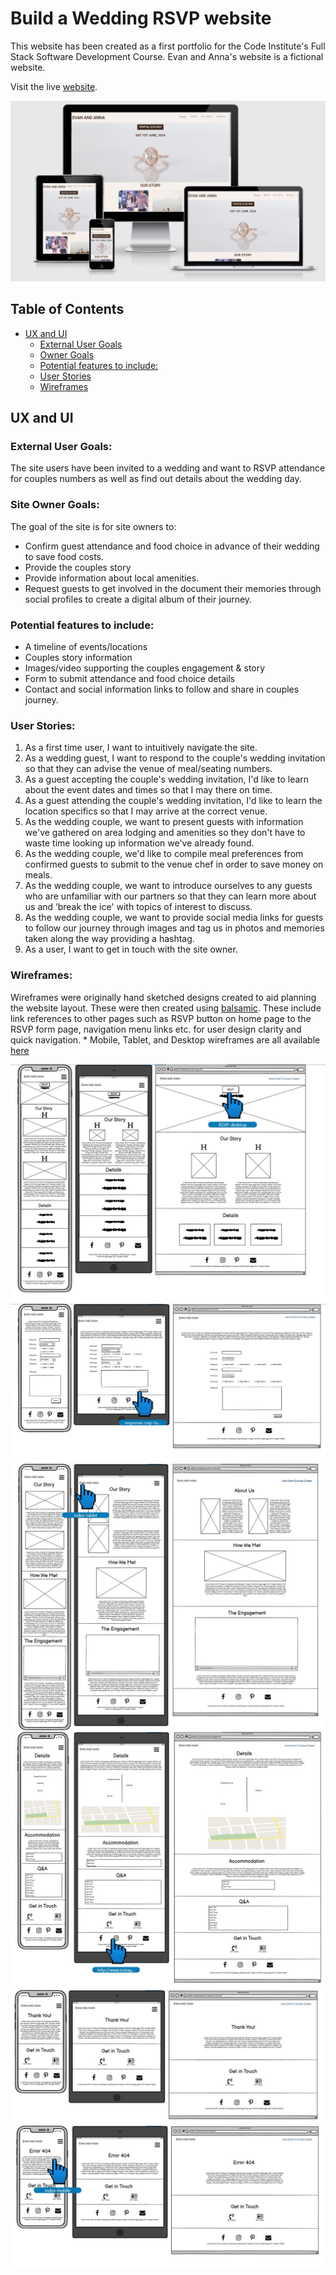 # Build a Wedding RSVP website

This website has been created as a first portfolio for the Code Institute's Full Stack Software Development Course. Evan and Anna's website is a fictional website. 

Visit the live [website](https://aoifesmith.github.io/evanandanna/). 

![Evanandanna responsive Design Layouts](docs/readme/planning/amiresponsive.png)


## Table of Contents
  * [UX and UI](#ux-and-ui)
    * [External User Goals](#external-user-goals)
    * [Owner Goals](#site-owner-goals)
    * [Potential features to include:](#potential-features-to-include)
    * [User Stories](#user-stories)
    * [Wireframes](#wireframes)

## UX and UI

### External User Goals:
The site users have been invited to a wedding and want to RSVP attendance for couples numbers as well as find out details about the wedding day. 

### Site Owner Goals:
The goal of the site is for site owners to:
  * Confirm guest attendance and food choice in advance of their wedding to save food costs.
  * Provide the couples story
  * Provide information about local amenities. 
  * Request guests to get involved in the document their memories through social profiles to create a digital album of their journey.

### Potential features to include:
  * A timeline of events/locations
  * Couples story information
  * Images/video supporting the couples engagement & story
  * Form to submit attendance and food choice details
  * Contact and social information links to follow and share in couples journey.

### User Stories:

 1. As a first time user, I want to intuitively navigate the site.
 2. As a wedding guest, I want to respond to the couple's wedding invitation so that they can advise the venue of meal/seating numbers.
 3. As a guest accepting the couple's wedding invitation, I'd like to learn about the event dates and times so that I may there on time.
 4. As a guest attending the couple's wedding invitation, I'd like to learn the location specifics so that I may arrive at the correct venue.
 5. As the wedding couple, we want to present guests with information we've gathered on area lodging and amenities so they don't have to waste time looking up information we've already found.
 6. As the wedding couple, we'd like to compile meal preferences from confirmed guests to submit to the venue chef in order to save money on meals.
 7. As the wedding couple, we want to introduce ourselves to any guests who are unfamiliar with our partners so that they can learn more about us and ‘break the ice' with topics of interest to discuss.
 8. As the wedding couple, we want to provide social media links for guests to follow our journey through images and tag us in photos and memories taken along the way providing a hashtag.
 9. As a user, I want to get in touch with the site owner.

   
### Wireframes:
   Wireframes were originally hand sketched designs created to aid planning the website layout. These were then created using [balsamic](https://balsamiq.com/). These include link references to other pages such as RSVP button on home page to the RSVP form page, navigation menu links etc. for user design clarity and quick navigation. 
    * Mobile, Tablet, and Desktop wireframes are all available [here](docs/wireframes/evanandanna-wireframes.pdf)
 
![Evanandanna homepage wireframe](docs/wireframes/index-all-devices-wireframe.jpg)
 ![RSVP page wireframe with form submission](docs/wireframes/rsvp-all-devices-wireframe.jpg)
   ![Our Story page wireframe](docs/wireframes/our-story-all-devices-wireframe.jpg)
    ![Details page wireframe](docs/wireframes/details-all-devices-wireframe.jpg)
    ![RSVP wireframe to acknowledge successful form submission](docs/wireframes/rsvp-response-all-devices-wireframe.jpg)
      ![Error404 wireframe styled for site consistency](docs/wireframes/error404-all-devices-wireframe.jpg)



